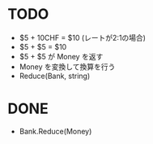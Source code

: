 # TODO
* $5 + 10CHF = $10 (レートが2:1の場合)
* $5 + $5 = $10
* $5 + $5 が Money を返す
* Money を変換して換算を行う
* Reduce(Bank, string)

# DONE
* Bank.Reduce(Money)
